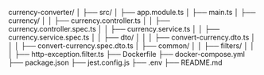 currency-converter/
│
├── src/
│   ├── app.module.ts
│   ├── main.ts
│   ├── currency/
│   │   ├── currency.controller.ts
│   │   ├── currency.controller.spec.ts
│   │   ├── currency.service.ts
│   │   ├── currency.service.spec.ts
│   │   ├── dto/
│   │   │   ├── convert-currency.dto.ts
│   │   │   ├── convert-currency.spec.dto.ts
│   ├── common/
│   │   ├── filters/
│   │   │   ├── http-exception.filter.ts
├── Dockerfile
├── docker-compose.yml
├── package.json
├── jest.config.js
├── .env
├── README.md
